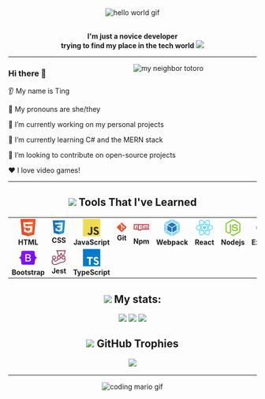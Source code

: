<div id="header" align="center">
  <img src="https://media.giphy.com/media/UIBrKYkVkGjpDxg07X/giphy.gif" width="600" align="center" alt="hello world gif" />
  <p><br><strong>I'm just a novice developer</strong><br><strong>trying to find my place in the tech world</strong> <img src="https://media.giphy.com/media/djLOAhhZQF75k29FWR/giphy.gif" width="24"/></p>
 <!---   
 <div id="badges">
    <a href="https://www.linkedin.com/in/ethel-prado1998/">
      <img src="https://img.shields.io/badge/LinkedIn-blue?logo=linkedin&logoColor=white&style=for-the-badge"/>
    </a>
    <a href="https://leetcode.com/sumtinggmr/">
      <img src="https://img.shields.io/badge/LeetCode-black?logo=leetcode&logoColor=orange&style=for-the-badge" />
    </a>
  </div> 
 -->
</div>

---
<img align="right" alt="my neighbor totoro" width="250" src="https://media.giphy.com/media/xd22iKsu0Wn0Q/giphy.gif">

### Hi there 👋

👂 My name is Ting

👩 My pronouns are she/they

🔭 I’m currently working on my personal projects

🌱 I’m currently learning C# and the MERN stack

🤝 I’m looking to contribute on open-source projects

❤️ I love video games!

---

<h2 align="center"><img src="https://media.giphy.com/media/DVzgDqMj7B6KxFWTlL/giphy.gif" width="36" /> Tools That I've Learned </h2>
<table align="center">
  <tr>
  <td align="center">
  <img src="https://github.com/devicons/devicon/blob/master/icons/html5/html5-original.svg" width="36" /> <br>
  <strong>HTML</strong>
  </td>
  <td align="center">
  <img src="https://github.com/devicons/devicon/blob/master/icons/css3/css3-original.svg" width="36" /> <br>
  <strong>CSS</strong>
  </td>
  <td align="center">
  <img src="https://github.com/devicons/devicon/blob/master/icons/javascript/javascript-original.svg" width="36" /> <br>
  <strong>JavaScript</strong>
  </td>
  <td align="center">
  <img src="https://github.com/devicons/devicon/blob/master/icons/git/git-original.svg" width="36" /> <br>
  <strong>Git</strong>
  </td>
   <td align="center">
  <img src="https://github.com/devicons/devicon/blob/master/icons/npm/npm-original-wordmark.svg" width="36" /> <br>
  <strong>Npm</strong>
  </td>
   <td align="center">
  <img src="https://github.com/devicons/devicon/blob/master/icons/webpack/webpack-original.svg" width="36" /> <br>
  <strong>Webpack</strong>
  </td>
  <td align="center">
  <img src="https://github.com/devicons/devicon/blob/master/icons/react/react-original.svg" width="36" /> <br>
  <strong>React</strong>
  </td>
  <td align="center">
  <img src="https://github.com/devicons/devicon/blob/master/icons/nodejs/nodejs-original.svg" width="36" /> <br>
  <strong>Nodejs</strong>
  </td>
  <td align="center">
  <img src="https://github.com/devicons/devicon/blob/master/icons/express/express-original.svg" width="36" /> <br>
  <strong>Express</strong>
  </td>
   <td align="center">
  <img src="https://github.com/devicons/devicon/blob/master/icons/mongodb/mongodb-original.svg" width="36" /> <br>
  <strong>MongoDB</strong>
  </td>
  </tr>
  <tr>
   <td align="center">
  <img src="https://github.com/devicons/devicon/blob/master/icons/bootstrap/bootstrap-original.svg" width="36" /> <br>
  <strong>Bootstrap</strong>
  </td>
  <td align="center">
  <img src="https://github.com/devicons/devicon/blob/master/icons/jest/jest-plain.svg" width="36" /> <br>
  <strong>Jest</strong>
  <td align="center">
  <img src="https://github.com/devicons/devicon/blob/master/icons/typescript/typescript-original.svg" width="36" /> <br>
  <strong>TypeScript</strong>
  </td>
  </td>
  </tr>
</table>

<h2 align="center"><img src="https://media.giphy.com/media/TqNNQs4dHChEWUUWT2/giphy.gif" width="30" /> My stats:</h2>

<div align="center">
<img src="https://github-readme-stats.vercel.app/api?username=ting-prado&theme=radical&hide_border=true&include_all_commits=false&count_private=false" />
<img src="https://github-readme-streak-stats.herokuapp.com/?user=ting-prado&theme=radical&hide_border=true" />
<img src="https://github-readme-stats.vercel.app/api/top-langs/?username=ting-prado&theme=radical&hide_border=true&include_all_commits=false&count_private=false&layout=compact" />
</div>
<h2 align="center"><img src="https://media.giphy.com/media/BDiAZ0eA8oGn22AeAd/giphy.gif" width="48" /> GitHub Trophies</h2>
<div align="center"><img src="https://github-profile-trophy.vercel.app/?username=ting-prado&theme=radical&no-frame=true&no-bg=false&margin-w=8" /> </div>

---

<div align="center"><img src="https://mir-s3-cdn-cf.behance.net/project_modules/max_1200/22b22287602523.5dbd29081561d.gif" width="600" alt="coding mario gif" /></div>

